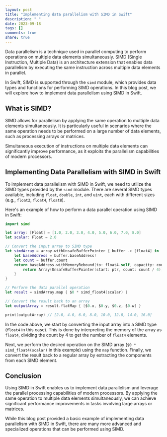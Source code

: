```yaml
---
layout: post
title: "Implementing data parallelism with SIMD in Swift"
description: " "
date: 2023-09-18
tags: []
comments: true
share: true
---
```


Data parallelism is a technique used in parallel computing to perform operations on multiple data elements simultaneously. SIMD (Single Instruction, Multiple Data) is an architecture extension that enables data parallelism by executing the same instruction across multiple data elements in parallel.

In Swift, SIMD is supported through the `simd` module, which provides data types and functions for performing SIMD operations. In this blog post, we will explore how to implement data parallelism using SIMD in Swift.

## What is SIMD?

SIMD allows for parallelism by applying the same operation to multiple data elements simultaneously. It is particularly useful in scenarios where the same operation needs to be performed on a large number of data elements, such as processing arrays or matrices.

Simultaneous execution of instructions on multiple data elements can significantly improve performance, as it exploits the parallelism capabilities of modern processors.

## Implementing Data Parallelism with SIMD in Swift

To implement data parallelism with SIMD in Swift, we need to utilize the SIMD types provided by the `simd` module. There are several SIMD types available, including `float`, `double`, `int`, and `uint`, each with different sizes (e.g., `float2`, `float4`, `float8`).

Here's an example of how to perform a data parallel operation using SIMD in Swift:

```swift
import simd

let array: [Float] = [1.0, 2.0, 3.0, 4.0, 5.0, 6.0, 7.0, 8.0]
let scalar: Float = 2.0

// Convert the input array to SIMD type
let simdArray = array.withUnsafeBufferPointer { buffer -> [float4] in
    let baseAddress = buffer.baseAddress!
    let count = buffer.count
    return baseAddress.withMemoryRebound(to: float4.self, capacity: count) { ptr in
        return Array(UnsafeBufferPointer(start: ptr, count: count / 4))
    }
}

// Perform the data parallel operation
let result = simdArray.map { $0 * simd_float4(scalar) }

// Convert the result back to an array
let outputArray = result.flatMap { [$0.x, $0.y, $0.z, $0.w] }

print(outputArray) // [2.0, 4.0, 6.0, 8.0, 10.0, 12.0, 14.0, 16.0]
```

In the code above, we start by converting the input array into a SIMD type (`float4` in this case). This is done by interpreting the memory of the array as `float4`, dividing the count by 4 to get the number of `float4` elements.

Next, we perform the desired operation on the SIMD array (`$0 * simd_float4(scalar)` in this example) using the `map` function. Finally, we convert the result back to a regular array by extracting the components from each SIMD element.

## Conclusion

Using SIMD in Swift enables us to implement data parallelism and leverage the parallel processing capabilities of modern processors. By applying the same operation to multiple data elements simultaneously, we can achieve significant performance improvements in tasks involving large arrays or matrices.

While this blog post provided a basic example of implementing data parallelism with SIMD in Swift, there are many more advanced and specialized operations that can be performed using SIMD.